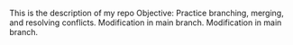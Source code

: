 This is the description of my repo
Objective: Practice branching, merging, and resolving conflicts.
Modification in main branch.
Modification in main branch.
